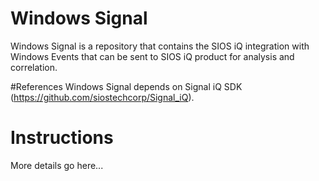 # Windows Signal
Windows Signal is a repository that contains the SIOS iQ integration with Windows Events that can be sent to SIOS iQ product for analysis and correlation.

#References
Windows Signal depends on Signal iQ SDK (https://github.com/siostechcorp/Signal_iQ).

# Instructions
More details go here...
